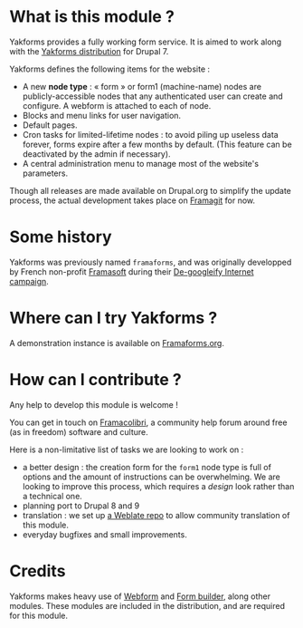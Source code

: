 # What is this module ?

Yakforms provides a fully working form service. It is aimed to work along with the [Yakforms distribution](https://framagit.org/framasoft/framaforms) for Drupal 7.

Yakforms defines the following items for the website :

* A new **node type** : « form » or form1 (machine-name) nodes are publicly-accessible nodes that any authenticated user can create and configure. A webform is attached to each of node.
* Blocks and menu links for user navigation.
* Default pages.
* Cron tasks for limited-lifetime nodes : to avoid piling up useless data forever, forms expire after a few months by default. (This feature can be deactivated by the admin if necessary).
* A central administration menu to manage most of the website's parameters.

Though all releases are made available on Drupal.org to simplify the update process, the actual development takes place on [Framagit](https://framagit.org/framasoft/framaforms) for now.

# Some history
Yakforms was previously named `framaforms`, and was originally developped by French non-profit [Framasoft](https://framasoft.org/en/) during their [De-googleify Internet campaign](https://degooglisons-internet.org/en/).

# Where can I try Yakforms ?
A demonstration instance is available on [Framaforms.org](https://framaforms.org/).

# How can I contribute ?
Any help to develop this module is welcome !

You can get in touch on [Framacolibri](https://framacolibri.org/), a community help forum around free (as in freedom) software and culture.

Here is a non-limitative list of tasks we are looking to work on :
* a better design : the creation form for the `form1` node type is full of options and the amount of instructions can be overwhelming. We are looking to improve this process, which requires a _design_ look rather than a technical one.
* planning port to Drupal 8 and 9
* translation : we set up [a Weblate repo](https://weblate.framasoft.org/engage/framaforms/) to allow community translation of this module.
* everyday bugfixes and small improvements.

# Credits
Yakforms makes heavy use of [Webform](https://www.drupal.org/project/webform/) and [Form builder](https://www.drupal.org/project/form_builder/), along other modules. These modules are included in the distribution, and are required for this module.
